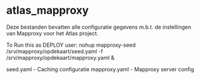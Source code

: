 # atlas_mapproxy

Deze bestanden bevatten alle configuratie gegevens m.b.t. de instellingen van Mapproxy voor het Atlas project.

To Run this as DEPLOY user: nohup mapproxy-seed /srv/mapproxy/opdekaart/seed.yaml -f /srv/mapproxy/opdekaart/mapproxy.yaml &

seed.yaml - Caching configuratie
mapproxy.yaml - Mapproxy server config

